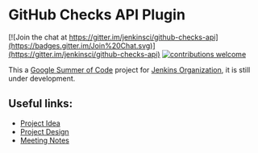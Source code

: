 # GitHub Checks API Plugin
[![Join the chat at https://gitter.im/jenkinsci/github-checks-api](https://badges.gitter.im/Join%20Chat.svg)](https://gitter.im/jenkinsci/github-checks-api)
[![contributions welcome](https://img.shields.io/badge/contributions-welcome-brightgreen.svg?style=flat)](https://github.com/XiongKezhi/checks-api-plugin/issues)

This a [Google Summer of Code](https://summerofcode.withgoogle.com/) project for [Jenkins Organization](https://www.jenkins.io/), it is still under development.

## Useful links:
* [Project Idea](https://www.jenkins.io/projects/gsoc/2020/project-ideas/github-checks/)
* [Project Design](https://docs.google.com/document/d/1hVQTd9jKw0sx8JQR8KjbM-7lWW84e2vFjmmkzBpBbSk/edit?usp=sharing)
* [Meeting Notes](https://docs.google.com/document/d/1TZLmu3nBPbwUjzLVYGnV_YtYvmzxzw6A4eEVYpbmi3Y/edit?usp=sharing)

